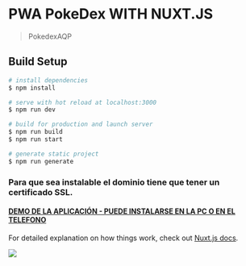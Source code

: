 # PWA PokeDex WITH NUXT.JS

> PokedexAQP

## Build Setup

```bash
# install dependencies
$ npm install

# serve with hot reload at localhost:3000
$ npm run dev

# build for production and launch server
$ npm run build
$ npm run start

# generate static project
$ npm run generate
```


### Para que sea instalable el dominio  tiene que tener un certificado SSL.
#### [DEMO DE LA APLICACIÓN - PUEDE INSTALARSE EN LA PC O EN EL TELEFONO](https://pokedexaqp.ml/)

For detailed explanation on how things work, check out [Nuxt.js docs](https://nuxtjs.org).

![](https://raw.githubusercontent.com/hebertdev1/pokedex-AQP/master/pokedexxx.png)
